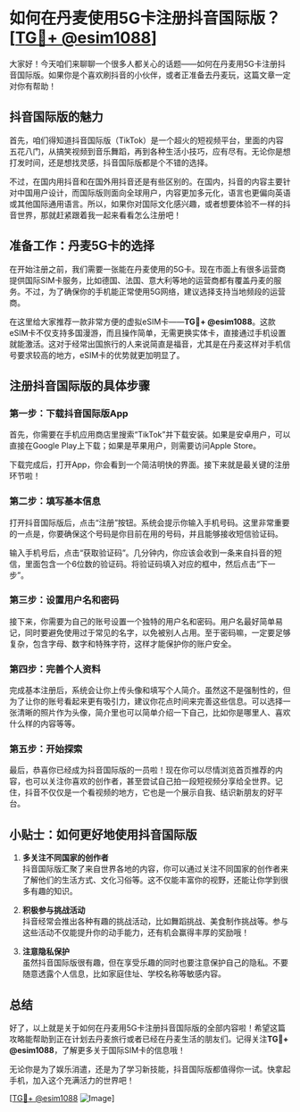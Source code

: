 # 如何在丹麦使用5G卡注册抖音国际版？[[TG💪+ @esim1088](https://t.me/s/esim1088)]

大家好！今天咱们来聊聊一个很多人都关心的话题——如何在丹麦用5G卡注册抖音国际版。如果你是个喜欢刷抖音的小伙伴，或者正准备去丹麦玩，这篇文章一定对你有帮助！

## 抖音国际版的魅力

首先，咱们得知道抖音国际版（TikTok）是一个超火的短视频平台，里面的内容五花八门，从搞笑视频到音乐舞蹈，再到各种生活小技巧，应有尽有。无论你是想打发时间，还是想找灵感，抖音国际版都是个不错的选择。

不过，在国内用抖音和在国外用抖音还是有些区别的。在国内，抖音的内容主要针对中国用户设计，而国际版则面向全球用户，内容更加多元化，语言也更偏向英语或其他国际通用语言。所以，如果你对国际文化感兴趣，或者想要体验不一样的抖音世界，那就赶紧跟着我一起来看看怎么注册吧！

## 准备工作：丹麦5G卡的选择

在开始注册之前，我们需要一张能在丹麦使用的5G卡。现在市面上有很多运营商提供国际SIM卡服务，比如德国、法国、意大利等地的运营商都有覆盖丹麦的服务。不过，为了确保你的手机能正常使用5G网络，建议选择支持当地频段的运营商。

在这里给大家推荐一款非常方便的虚拟eSIM卡——**TG💪+ @esim1088**。这款eSIM卡不仅支持多国漫游，而且操作简单，无需更换实体卡，直接通过手机设置就能激活。这对于经常出国旅行的人来说简直是福音，尤其是在丹麦这样对手机信号要求较高的地方，eSIM卡的优势就更加明显了。

## 注册抖音国际版的具体步骤

### 第一步：下载抖音国际版App

首先，你需要在手机应用商店里搜索“TikTok”并下载安装。如果是安卓用户，可以直接在Google Play上下载；如果是苹果用户，则需要访问Apple Store。

下载完成后，打开App，你会看到一个简洁明快的界面。接下来就是最关键的注册环节啦！

### 第二步：填写基本信息

打开抖音国际版后，点击“注册”按钮。系统会提示你输入手机号码。这里非常重要的一点是，你要确保这个号码是你目前在用的号码，并且能够接收短信验证码。

输入手机号后，点击“获取验证码”。几分钟内，你应该会收到一条来自抖音的短信，里面包含一个6位数的验证码。将验证码填入对应的框中，然后点击“下一步”。

### 第三步：设置用户名和密码

接下来，你需要为自己的账号设置一个独特的用户名和密码。用户名最好简单易记，同时要避免使用过于常见的名字，以免被别人占用。至于密码嘛，一定要足够复杂，包含字母、数字和特殊字符，这样才能保护你的账户安全。

### 第四步：完善个人资料

完成基本注册后，系统会让你上传头像和填写个人简介。虽然这不是强制性的，但为了让你的账号看起来更有吸引力，建议你花点时间来完善这些信息。可以选择一张清晰的照片作为头像，简介里也可以简单介绍一下自己，比如你是哪里人、喜欢什么样的内容等等。

### 第五步：开始探索

最后，恭喜你已经成为抖音国际版的一员啦！现在你可以尽情浏览首页推荐的内容，也可以关注你喜欢的创作者，甚至尝试自己拍一段短视频分享给全世界。记住，抖音不仅仅是一个看视频的地方，它也是一个展示自我、结识新朋友的好平台。

## 小贴士：如何更好地使用抖音国际版

1. **多关注不同国家的创作者**  
   抖音国际版汇聚了来自世界各地的内容，你可以通过关注不同国家的创作者来了解他们的生活方式、文化习俗等。这不仅能丰富你的视野，还能让你学到很多有趣的知识。

2. **积极参与挑战活动**  
   抖音经常会推出各种有趣的挑战活动，比如舞蹈挑战、美食制作挑战等。参与这些活动不仅能提升你的动手能力，还有机会赢得丰厚的奖励哦！

3. **注意隐私保护**  
   虽然抖音国际版很有趣，但在享受乐趣的同时也要注意保护自己的隐私。不要随意透露个人信息，比如家庭住址、学校名称等敏感内容。

## 总结

好了，以上就是关于如何在丹麦用5G卡注册抖音国际版的全部内容啦！希望这篇攻略能帮助到正在计划去丹麦旅行或者已经在丹麦生活的朋友们。记得关注**TG💪+ @esim1088**，了解更多关于国际SIM卡的信息哦！

无论你是为了娱乐消遣，还是为了学习新技能，抖音国际版都值得你一试。快拿起手机，加入这个充满活力的世界吧！

[[TG💪+ @esim1088](https://t.me/s/esim1088) ![Image](https://i.postimg.cc/4NQfJmqS/Snipaste-2025-05-13-00-14-12.png)]